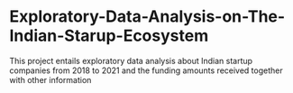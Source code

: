 # Exploratory-Data-Analysis-on-The-Indian-Starup-Ecosystem
This project entails exploratory data analysis about Indian startup companies from 2018 to 2021 and the funding amounts received together with other information
